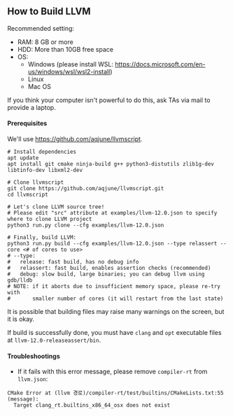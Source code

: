 ## How to Build LLVM

Recommended setting:
- RAM: 8 GB or more
- HDD: More than 10GB free space
- OS:
  - Windows (please install WSL: https://docs.microsoft.com/en-us/windows/wsl/wsl2-install)
  - Linux
  - Mac OS

If you think your computer isn't powerful to do this, ask TAs via mail to provide a laptop.

#### Prerequisites

We'll use https://github.com/aqjune/llvmscript.

```
# Install dependencies
apt update
apt install git cmake ninja-build g++ python3-distutils zlib1g-dev libtinfo-dev libxml2-dev

# Clone llvmscript
git clone https://github.com/aqjune/llvmscript.git
cd llvmscript

# Let's clone LLVM source tree!
# Please edit "src" attribute at examples/llvm-12.0.json to specify where to clone LLVM project
python3 run.py clone --cfg examples/llvm-12.0.json

# Finally, build LLVM:
python3 run.py build --cfg examples/llvm-12.0.json --type relassert --core <# of cores to use>
# --type:
#   release: fast build, has no debug info
#   relassert: fast build, enables assertion checks (recommended)
#   debug: slow build, large binaries; you can debug llvm using gdb/lldb
# NOTE: if it aborts due to insufficient memory space, please re-try with
#       smaller number of cores (it will restart from the last state)
```

It is possible that building files may raise many warnings on the screen, but it is okay.

If build is successfully done, you must have `clang` and `opt` executable files at `llvm-12.0-releaseassert/bin`.

#### Troubleshootings

- If it fails with this error message, please remove `compiler-rt` from `llvm.json`:

```
CMake Error at (llvm 경로)/compiler-rt/test/builtins/CMakeLists.txt:55 (message):
  Target clang_rt.builtins_x86_64_osx does not exist
```
